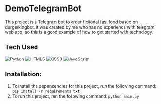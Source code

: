# DemoTelegramBot
This project is a Telegram bot to order fictional fast food based on durgerkingbot. It was created by me who has no experience with telegram web app. so this is a good example of how to get started with technology.


## Tech Used
![Python](https://img.shields.io/badge/python-3670A0?style=for-the-badge&logo=python&logoColor=ffdd54) ![HTML5](https://img.shields.io/badge/html5-%23E34F26.svg?style=for-the-badge&logo=html5&logoColor=white) ![CSS3](https://img.shields.io/badge/css3-%231572B6.svg?style=for-the-badge&logo=css3&logoColor=white) ![JavaScript](https://img.shields.io/badge/javascript-%23323330.svg?style=for-the-badge&logo=javascript&logoColor=%23F7DF1E)


## Installation:
1. To install the dependencies for this project, run the following command: `pip install -r requirements.txt`
2. To run this project, run the following command: `python main.py`
